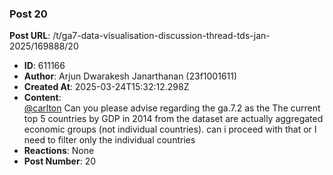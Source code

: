### Post 20
**Post URL**: /t/ga7-data-visualisation-discussion-thread-tds-jan-2025/169888/20
- **ID**: 611166
- **Author**: Arjun Dwarakesh Janarthanan (23f1001611)
- **Created At**: 2025-03-24T15:32:12.298Z
- **Content**:  
  <a class="mention" href="/u/carlton">@carlton</a>   Can you please advise regarding the ga.7.2 as the The current top 5 countries by GDP in 2014 from the dataset are actually aggregated economic groups (not individual countries). can i proceed with that or I need to filter only the individual countries
- **Reactions**: None
- **Post Number**: 20

